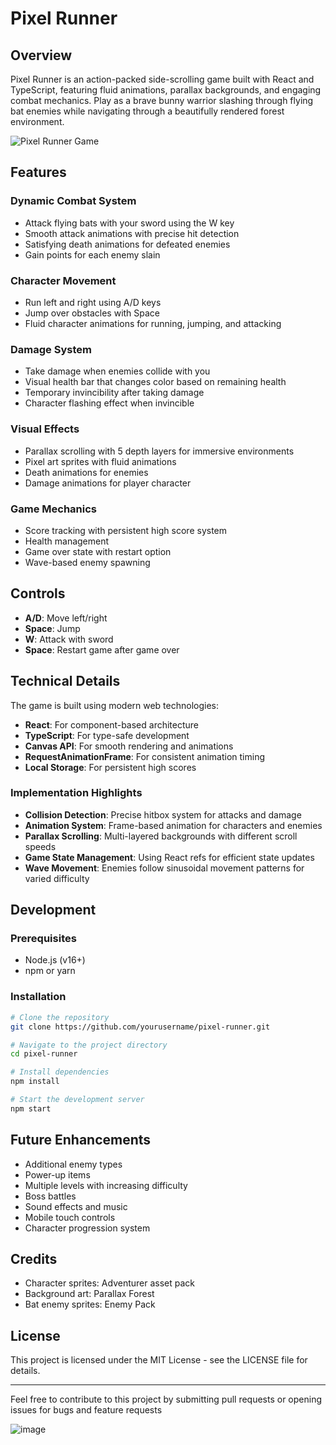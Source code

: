 # Pixel Runner

## Overview
Pixel Runner is an action-packed side-scrolling game built with React and TypeScript, featuring fluid animations, parallax backgrounds, and engaging combat mechanics. Play as a brave bunny warrior slashing through flying bat enemies while navigating through a beautifully rendered forest environment.

![Pixel Runner Game](screenshot.png)

## Features

### Dynamic Combat System
- Attack flying bats with your sword using the W key
- Smooth attack animations with precise hit detection
- Satisfying death animations for defeated enemies
- Gain points for each enemy slain

### Character Movement
- Run left and right using A/D keys
- Jump over obstacles with Space
- Fluid character animations for running, jumping, and attacking

### Damage System
- Take damage when enemies collide with you
- Visual health bar that changes color based on remaining health
- Temporary invincibility after taking damage
- Character flashing effect when invincible

### Visual Effects
- Parallax scrolling with 5 depth layers for immersive environments
- Pixel art sprites with fluid animations
- Death animations for enemies
- Damage animations for player character

### Game Mechanics
- Score tracking with persistent high score system
- Health management
- Game over state with restart option
- Wave-based enemy spawning

## Controls
- **A/D**: Move left/right
- **Space**: Jump
- **W**: Attack with sword
- **Space**: Restart game after game over

## Technical Details

The game is built using modern web technologies:

- **React**: For component-based architecture
- **TypeScript**: For type-safe development
- **Canvas API**: For smooth rendering and animations
- **RequestAnimationFrame**: For consistent animation timing
- **Local Storage**: For persistent high scores

### Implementation Highlights

- **Collision Detection**: Precise hitbox system for attacks and damage
- **Animation System**: Frame-based animation for characters and enemies
- **Parallax Scrolling**: Multi-layered backgrounds with different scroll speeds
- **Game State Management**: Using React refs for efficient state updates
- **Wave Movement**: Enemies follow sinusoidal movement patterns for varied difficulty

## Development

### Prerequisites
- Node.js (v16+)
- npm or yarn

### Installation
```bash
# Clone the repository
git clone https://github.com/yourusername/pixel-runner.git

# Navigate to the project directory
cd pixel-runner

# Install dependencies
npm install

# Start the development server
npm start
```

## Future Enhancements
- Additional enemy types
- Power-up items
- Multiple levels with increasing difficulty
- Boss battles
- Sound effects and music
- Mobile touch controls
- Character progression system

## Credits
- Character sprites: Adventurer asset pack
- Background art: Parallax Forest
- Bat enemy sprites: Enemy Pack

## License
This project is licensed under the MIT License - see the LICENSE file for details.

---

Feel free to contribute to this project by submitting pull requests or opening issues for bugs and feature requests


![image](https://github.com/user-attachments/assets/53314cb3-34c8-4a47-8732-5be35f402c31)
